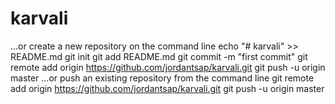 # karvali

…or create a new repository on the command line
echo "# karvali" >> README.md
git init
git add README.md
git commit -m "first commit"
git remote add origin https://github.com/jordantsap/karvali.git
git push -u origin master
…or push an existing repository from the command line
git remote add origin https://github.com/jordantsap/karvali.git
git push -u origin master
